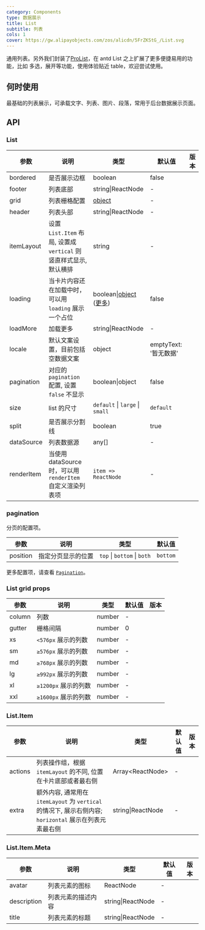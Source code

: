 ```yaml
---
category: Components
type: 数据展示
title: List
subtitle: 列表
cols: 1
cover: https://gw.alipayobjects.com/zos/alicdn/5FrZKStG_/List.svg
---
```


通用列表。另外我们封装了[ProList](https://prolist.ant.design/)，在 antd List 之上扩展了更多便捷易用的功能，比如 多选，展开等功能，使用体验贴近 table，欢迎尝试使用。

## 何时使用

最基础的列表展示，可承载文字、列表、图片、段落，常用于后台数据展示页面。

## API

### List

| 参数 | 说明 | 类型 | 默认值 | 版本 |
| --- | --- | --- | --- | --- |
| bordered | 是否展示边框 | boolean | false |  |
| footer | 列表底部 | string\|ReactNode | - |  |
| grid | 列表栅格配置 | [object](#List-grid-props) | - |  |
| header | 列表头部 | string\|ReactNode | - |  |
| itemLayout | 设置 `List.Item` 布局, 设置成 `vertical` 则竖直样式显示, 默认横排 | string | - |  |
| loading | 当卡片内容还在加载中时，可以用 `loading` 展示一个占位 | boolean\|[object](/components/spin/#API) ([更多](https://github.com/ant-design/ant-design/issues/8659)) | false |  |
| loadMore | 加载更多 | string\|ReactNode | - |  |
| locale | 默认文案设置，目前包括空数据文案 | object | emptyText: '暂无数据' |  |
| pagination | 对应的 `pagination` 配置, 设置 `false` 不显示 | boolean\|object | false |  |
| size | list 的尺寸 | `default` \| `large` \| `small` | `default` |  |
| split | 是否展示分割线 | boolean | true |  |
| dataSource | 列表数据源 | any[] | - |  |
| renderItem | 当使用 dataSource 时，可以用 `renderItem` 自定义渲染列表项 | `item => ReactNode` | - |  |

### pagination

分页的配置项。

| 参数     | 说明               | 类型                        | 默认值   |
| -------- | ------------------ | --------------------------- | -------- |
| position | 指定分页显示的位置 | `top` \| `bottom` \| `both` | `bottom` |

更多配置项，请查看 [`Pagination`](/components/pagination/)。

### List grid props

| 参数   | 说明                 | 类型   | 默认值 | 版本 |
| ------ | -------------------- | ------ | ------ | ---- |
| column | 列数                 | number | -      |      |
| gutter | 栅格间隔             | number | 0      |      |
| xs     | `<576px` 展示的列数  | number | -      |      |
| sm     | `≥576px` 展示的列数  | number | -      |      |
| md     | `≥768px` 展示的列数  | number | -      |      |
| lg     | `≥992px` 展示的列数  | number | -      |      |
| xl     | `≥1200px` 展示的列数 | number | -      |      |
| xxl    | `≥1600px` 展示的列数 | number | -      |      |

### List.Item

| 参数 | 说明 | 类型 | 默认值 | 版本 |
| --- | --- | --- | --- | --- |
| actions | 列表操作组，根据 `itemLayout` 的不同, 位置在卡片底部或者最右侧 | Array&lt;ReactNode> | - |  |
| extra | 额外内容, 通常用在 `itemLayout` 为 `vertical` 的情况下, 展示右侧内容; `horizontal` 展示在列表元素最右侧 | string\|ReactNode | - |  |

### List.Item.Meta

| 参数        | 说明               | 类型              | 默认值 | 版本 |
| ----------- | ------------------ | ----------------- | ------ | ---- |
| avatar      | 列表元素的图标     | ReactNode         | -      |      |
| description | 列表元素的描述内容 | string\|ReactNode | -      |      |
| title       | 列表元素的标题     | string\|ReactNode | -      |      |
